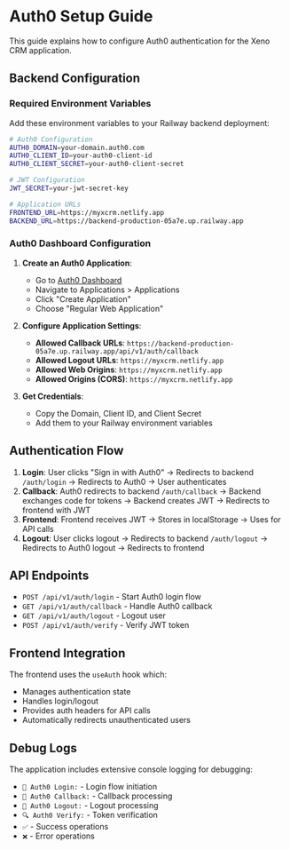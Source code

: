 # Auth0 Setup Guide

This guide explains how to configure Auth0 authentication for the Xeno CRM application.

## Backend Configuration

### Required Environment Variables

Add these environment variables to your Railway backend deployment:

```bash
# Auth0 Configuration
AUTH0_DOMAIN=your-domain.auth0.com
AUTH0_CLIENT_ID=your-auth0-client-id
AUTH0_CLIENT_SECRET=your-auth0-client-secret

# JWT Configuration
JWT_SECRET=your-jwt-secret-key

# Application URLs
FRONTEND_URL=https://myxcrm.netlify.app
BACKEND_URL=https://backend-production-05a7e.up.railway.app
```

### Auth0 Dashboard Configuration

1. **Create an Auth0 Application**:
   - Go to [Auth0 Dashboard](https://manage.auth0.com)
   - Navigate to Applications > Applications
   - Click "Create Application"
   - Choose "Regular Web Application"

2. **Configure Application Settings**:
   - **Allowed Callback URLs**: `https://backend-production-05a7e.up.railway.app/api/v1/auth/callback`
   - **Allowed Logout URLs**: `https://myxcrm.netlify.app`
   - **Allowed Web Origins**: `https://myxcrm.netlify.app`
   - **Allowed Origins (CORS)**: `https://myxcrm.netlify.app`

3. **Get Credentials**:
   - Copy the Domain, Client ID, and Client Secret
   - Add them to your Railway environment variables

## Authentication Flow

1. **Login**: User clicks "Sign in with Auth0" → Redirects to backend `/auth/login` → Redirects to Auth0 → User authenticates
2. **Callback**: Auth0 redirects to backend `/auth/callback` → Backend exchanges code for tokens → Backend creates JWT → Redirects to frontend with JWT
3. **Frontend**: Frontend receives JWT → Stores in localStorage → Uses for API calls
4. **Logout**: User clicks logout → Redirects to backend `/auth/logout` → Redirects to Auth0 logout → Redirects to frontend

## API Endpoints

- `POST /api/v1/auth/login` - Start Auth0 login flow
- `GET /api/v1/auth/callback` - Handle Auth0 callback
- `GET /api/v1/auth/logout` - Logout user
- `POST /api/v1/auth/verify` - Verify JWT token

## Frontend Integration

The frontend uses the `useAuth` hook which:
- Manages authentication state
- Handles login/logout
- Provides auth headers for API calls
- Automatically redirects unauthenticated users

## Debug Logs

The application includes extensive console logging for debugging:
- `🔐 Auth0 Login:` - Login flow initiation
- `🔄 Auth0 Callback:` - Callback processing
- `👋 Auth0 Logout:` - Logout processing
- `🔍 Auth0 Verify:` - Token verification
- `✅` - Success operations
- `❌` - Error operations
